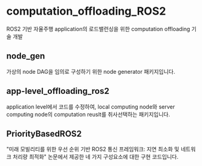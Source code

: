 # computation_offloading_ROS2
ROS2 기반 자율주행 application의 로드밸런싱을 위한 computation offloading 기술 개발

## node_gen
가상의 node DAG을 임의로 구성하기 위한 node generator 패키지입니다.

## app-level_offloading_ros2
application level에서 코드를 수정하여, local computing node와 server computing node의 computation reuslt를 취사선택하는 패키지입니다.

## PriorityBasedROS2
"미래 모빌리티를 위한 우선 순위 기반 ROS2 통신 프레임워크: 지연 최소화 및 네트워크 처리량 최적화" 논문에서 제공한 네 가지 구성요소에 대한 구현 코드입니다. 

